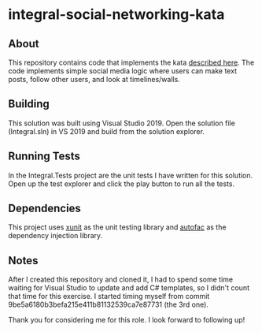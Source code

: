 # integral-social-networking-kata

## About

This repository contains code that implements the kata [described here](https://github.com/integral-io/interviewing/tree/master/software-engineering). The code implements simple social media logic where users can make text posts, follow other users, and look at timelines/walls.

## Building

This solution was built using Visual Studio 2019. Open the solution file (Integral.sln) in VS 2019 and build from the solution explorer.

## Running Tests

In the Integral.Tests project are the unit tests I have written for this solution. Open up the test explorer and click the play button to run all the tests.

## Dependencies

This project uses [xunit](https://xunit.net/) as the unit testing library and [autofac](https://autofac.org/) as the dependency injection library.

## Notes

After I created this repository and cloned it, I had to spend some time waiting for Visual Studio to update and add C# templates, so I didn't count that time for this exercise. I started timing myself from commit 9be5a6180b3befa215e411b81132539ca7e87731 (the 3rd one).

Thank you for considering me for this role. I look forward to following up!